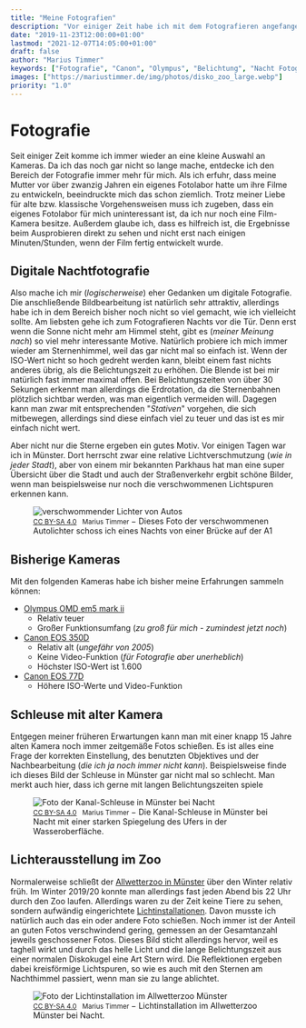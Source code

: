 ```yaml
---
title: "Meine Fotografien"
description: "Vor einiger Zeit habe ich mit dem Fotografieren angefangen. Das dauerte leider nicht lange, aber ich wollte mal die Ergebnisse zeigen."
date: "2019-11-23T12:00:00+01:00"
lastmod: "2021-12-07T14:05:00+01:00"
draft: false
author: "Marius Timmer"
keywords: ["Fotografie", "Canon", "Olympus", "Belichtung", "Nacht Fotografie", "Zoo", "Lichter", "Münster"]
images: ["https://mariustimmer.de/img/photos/disko_zoo_large.webp"]
priority: "1.0"
---
```


Fotografie
==========
Seit einiger Zeit komme ich immer wieder an eine kleine Auswahl an Kameras. Da ich das noch gar nicht so lange mache, entdecke ich den Bereich der Fotografie immer mehr für mich. Als ich erfuhr, dass meine Mutter vor über zwanzig Jahren ein eigenes Fotolabor hatte um ihre Filme zu entwickeln, beeindruckte mich das schon ziemlich. Trotz meiner Liebe für alte bzw. klassische Vorgehensweisen muss ich zugeben, dass ein eigenes Fotolabor für mich uninteressant ist, da ich nur noch eine Film-Kamera besitze. Außerdem glaube ich, dass es hilfreich ist, die Ergebnisse beim Ausprobieren direkt zu sehen und nicht erst nach einigen Minuten/Stunden, wenn der Film fertig entwickelt wurde.

Digitale Nachtfotografie
------------------------
Also mache ich mir (_logischerweise_) eher Gedanken um digitale Fotografie. Die anschließende Bildbearbeitung ist natürlich sehr attraktiv, allerdings habe ich in dem Bereich bisher noch nicht so viel gemacht, wie ich vielleicht sollte. Am liebsten gehe ich zum Fotografieren Nachts vor die Tür. Denn erst wenn die Sonne nicht mehr am Himmel steht, gibt es (_meiner Meinung nach_) so viel mehr interessante Motive. Natürlich probiere ich mich immer wieder am Sternenhimmel, weil das gar nicht mal so einfach ist. Wenn der ISO-Wert nicht so hoch gedreht werden kann, bleibt einem fast nichts anderes übrig, als die Belichtungszeit zu erhöhen. Die Blende ist bei mir natürlich fast immer maximal offen. Bei Belichtungszeiten von über 30 Sekungen erkennt man allerdings die Erdrotation, da die Sternenbahnen plötzlich sichtbar werden, was man eigentlich vermeiden will. Dagegen kann man zwar mit entsprechenden "_Stativen_" vorgehen, die sich mitbewegen, allerdings sind diese einfach viel zu teuer und das ist es mir einfach nicht wert.

Aber nicht nur die Sterne ergeben ein gutes Motiv. Vor einigen Tagen war ich in Münster. Dort herrscht zwar eine relative Lichtverschmutzung (_wie in jeder Stadt_), aber von einem mir bekannten Parkhaus hat man eine super Übersicht über die Stadt und auch der Straßenverkehr ergbit schöne Bilder, wenn man beispielsweise nur noch die verschwommenen Lichtspuren erkennen kann.

<figure vocab="https://schema.org/" typeof="Photograph">
    <img
        alt="verschwommender Lichter von Autos"
        srcset="/img/photos/autobahn_small.webp  480w,
                /img/photos/autobahn_medium.webp 960w,
                /img/photos/autobahn_large.webp  1920w"
        src="/img/photos/autobahn.webp"
        copyright="cc-by Marius Timmer"
        />
    <figcaption>
        <small>
            <a href="https://creativecommons.org/licenses/by-sa/4.0/" rel="license">CC BY-SA 4.0</a>
            &nbsp;
            <span property="copyrightHolder">Marius Timmer</span>
        </small>
        &minus;
        <span property="abstract">Dieses Foto der verschwommenen Autolichter schoss ich eines Nachts von einer Brücke auf der A1</span>
    </figcaption>
</figure>


Bisherige Kameras
-----------------
Mit den folgenden Kameras habe ich bisher meine Erfahrungen sammeln können:

 - [Olympus OMD em5 mark ii](https://www.olympus.de/site/de/c/cameras/om_d_system_cameras/om_d/e_m5_mark_ii/index.html)
    - Relativ teuer
    - Großer Funktionsumfang (_zu groß für mich - zumindest jetzt noch_)
 - [Canon EOS 350D](https://de.wikipedia.org/wiki/Canon_EOS_350D)
    - Relativ alt (_ungefähr von 2005_)
    - Keine Video-Funktion (_für Fotografie aber unerheblich_)
    - Höchster ISO-Wert ist 1.600
 - [Canon EOS 77D](https://de.wikipedia.org/wiki/Canon_EOS_77D)
    - Höhere ISO-Werte und Video-Funktion


Schleuse mit alter Kamera
-------------------------
Entgegen meiner früheren Erwartungen kann man mit einer knapp 15 Jahre alten Kamera noch immer zeitgemäße Fotos schießen. Es ist alles eine Frage der korrekten Einstellung, des benutzten Objektives und der Nachbearbeitung (_die ich ja noch immer nicht kann_). Beispielsweise finde ich dieses Bild der Schleuse in Münster gar nicht mal so schlecht. Man merkt auch hier, dass ich gerne mit langen Belichtungszeiten spiele

<figure vocab="https://schema.org/" typeof="Photograph">
    <img
        alt="Foto der Kanal-Schleuse in Münster bei Nacht"
        srcset="/img/photos/hafen_small.webp   480w,
                /img/photos/hafen_medium.webp  960w,
                /img/photos/hafen_large.webp   1920w"
        src="/img/photos/hafen.webp"
        copyright="cc-by Marius Timmer"
        />
    <figcaption>
        <small>
            <a href="https://creativecommons.org/licenses/by-sa/4.0/" rel="license">CC BY-SA 4.0</a>
            &nbsp;
            <span property="copyrightHolder">Marius Timmer</span>
        </small>
        &minus;
        <span property="abstract">Die Kanal-Schleuse in Münster bei Nacht mit einer starken Spiegelung des Ufers in der Wasseroberfläche.</span>
    </figcaption>
</figure>


Lichterausstellung im Zoo
-------------------------
Normalerweise schließt der [Allwetterzoo in Münster](https://www.allwetterzoo.de/#) über den Winter relativ früh. Im Winter 2019/20 konnte man allerdings fast jeden Abend bis 22 Uhr durch den Zoo laufen. Allerdings waren zu der Zeit keine Tiere zu sehen, sondern aufwändig eingerichtete [Lichtinstallationen](https://www.allwetterzoo.de/de/zoo/besucherinfos/termine/gast_va_christmas_garden/). Davon musste ich natürlich auch das ein oder andere Foto schießen. Noch immer ist der Anteil an guten Fotos verschwindend gering, gemessen an der Gesamtanzahl jeweils geschossener Fotos. Dieses Bild sticht allerdings hervor, weil es taghell wirkt und durch das helle Licht und die lange Belichtungszeit aus einer normalen Diskokugel eine Art Stern wird. Die Reflektionen ergeben dabei kreisförmige Lichtspuren, so wie es auch mit den Sternen am Nachthimmel passiert, wenn man sie zu lange ablichtet.

<figure vocab="https://schema.org/" typeof="Photograph">
    <img
        alt="Foto der Lichtinstallation im Allwetterzoo Münster"
        srcset="/img/photos/disko_zoo_small.webp  480w,
                /img/photos/disko_zoo_medium.webp 960w,
                /img/photos/disko_zoo_large.webp  1920w"
        src="/img/photos/disko_zoo.webp"
        copyright="cc-by Marius Timmer"
        />
    <figcaption>
        <small>
            <a href="https://creativecommons.org/licenses/by-sa/4.0/" rel="license">CC BY-SA 4.0</a>
            &nbsp;
            <span property="copyrightHolder">Marius Timmer</span>
        </small>
        &minus;
        <span property="abstract">Lichtinstallation im Allwetterzoo Münster bei Nacht.</span>
    </figcaption>
</figure>

